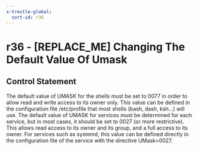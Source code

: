 ```yaml
---
x-trestle-global:
  sort-id: r36
---
```


# r36 - \[REPLACE_ME\] Changing The Default Value Of Umask

## Control Statement

The default value of UMASK for the shells must be set to 0077 in order to allow read and write access to its owner only. This value can be defined in the configuration file /etc/profile that most shells (bash, dash, ksh…) will use. The default value of UMASK for services must be determined for each service, but in most cases, it should be set to 0027 (or more restrictive). This allows read access to its owner and its group, and a full access to its owner. For services such as systemd, this value can be defined directly in the configuration file of the service with the directive UMask=0027.
